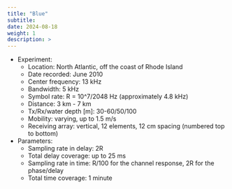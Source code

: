 ```yaml
---
title: "Blue"
subtitle: 
date: 2024-08-18
weight: 1
description: >
---
```


* Experiment:
  * Location: North Atlantic, off the coast of Rhode Island
  * Date recorded: June 2010
  * Center frequency: 13 kHz
  * Bandwidth: 5 kHz
  * Symbol rate: R = 10^7/2048 Hz (approximately 4.8 kHz)
  * Distance: 3 km - 7 km
  * Tx/Rx/water depth [m]: 30-60/50/100
  * Mobility: varying, up to 1.5 m/s
  * Receiving array: vertical, 12 elements, 12 cm spacing (numbered top to bottom)
* Parameters:
  * Sampling rate in delay: 2R
  * Total delay coverage: up to 25 ms
  * Sampling rate in time: R/100 for the channel response, 2R for the phase/delay
  * Total time coverage: 1 minute
